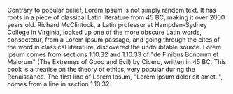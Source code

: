 Contrary to popular belief, Lorem Ipsum is not simply random text. It has roots in a piece of classical Latin
literature from 45 BC, making it over 2000 years old. 
Richard McClintock, a Latin professor at Hampden-Sydney College in Virginia,
looked up one of the more obscure Latin words, consectetur, from a Lorem Ipsum passage, 
and going through the cites of the word in classical literature, discovered
the undoubtable source. Lorem Ipsum comes from sections 1.10.32 and 1.10.33 of "de Finibus
Bonorum et Malorum" (The Extremes of Good and Evil) by Cicero, written in 45 BC.
This book is a treatise on the theory of ethics, very popular during the Renaissance.
The first line of Lorem Ipsum, "Lorem ipsum dolor sit amet..", 
comes from a line in section 1.10.32.